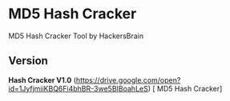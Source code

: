# MD5 Hash Cracker
MD5 Hash Cracker Tool by HackersBrain

## Version
**Hash Cracker V1.0**
(https://drive.google.com/open?id=1JyfjmiiKBQ6Fi4bhBR-3we5BIBoahLeS) [ MD5 Hash Cracker]
